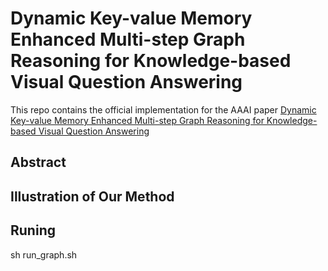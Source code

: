 # Dynamic Key-value Memory Enhanced Multi-step Graph Reasoning for Knowledge-based Visual Question Answering
This repo contains the official implementation for the AAAI paper [Dynamic Key-value Memory Enhanced Multi-step Graph Reasoning for Knowledge-based Visual Question Answering](https://arxiv.org/abs/2203.02985)

## Abstract 

## Illustration of Our Method

## Runing

sh run_graph.sh



